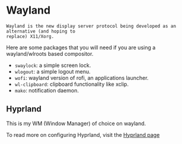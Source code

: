 # Wayland

```admonish info
Wayland is the new display server protocol being developed as an alternative (and hoping to
replace) X11/Xorg.
```

Here are some packages that you will need if you are using a wayland/wlroots based compositor.

- `swaylock`: a simple screen lock.
- `wlogout`: a simple logout menu.
- `wofi`: wayland version of rofi, an applications launcher.
- `wl-clipboard`: clipboard functionality like xclip.
- `mako`: notification daemon.

## Hyprland

This is my WM (Window Manager) of choice on wayland.

To read more on configuring Hyprland, visit the [Hyprland page](./config/hyprland.html)
